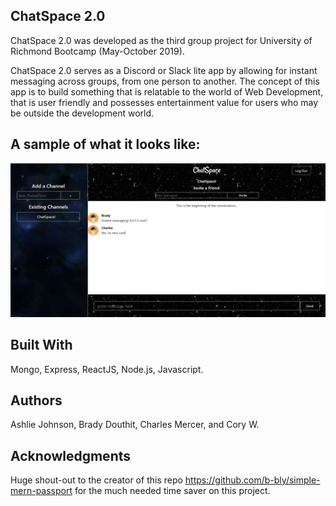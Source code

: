 ## ChatSpace 2.0
ChatSpace 2.0 was developed as the third group project for University of Richmond Bootcamp (May-October 2019).

ChatSpace 2.0 serves as a Discord or Slack lite app by allowing for instant messaging across groups, from one person to another. The concept of this app is to build something that is relatable to the world of Web Development, that is user friendly and possesses entertainment value for users who may be outside the development world.

## A sample of what it looks like:  
![alt text](client/src/images/Chatspace.PNG)

## Built With

Mongo, Express, ReactJS, Node.js, Javascript. 

## Authors

Ashlie Johnson, Brady Douthit, Charles Mercer, and Cory W.

## Acknowledgments

Huge shout-out to the creator of this repo https://github.com/b-bly/simple-mern-passport for the much needed time saver on this project.
